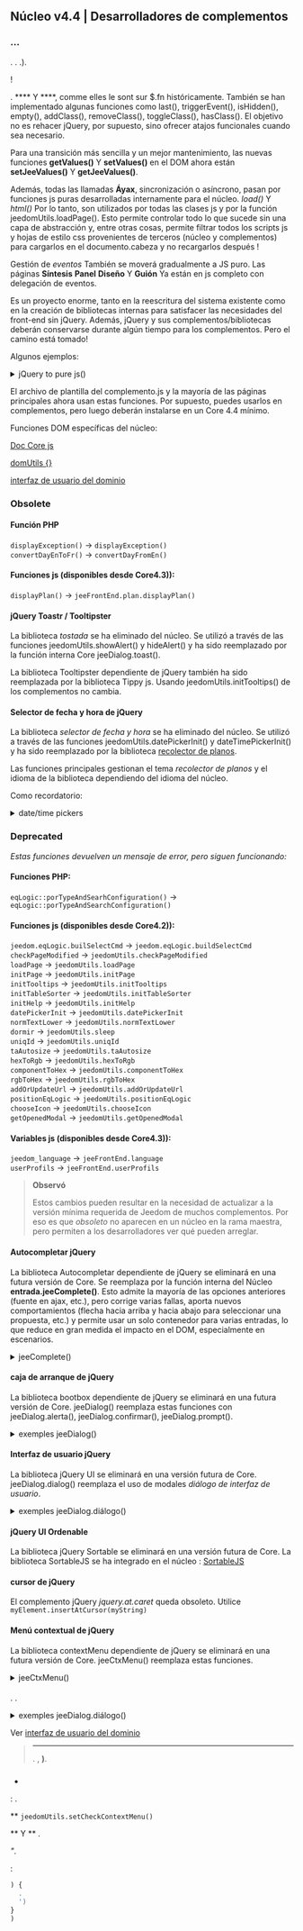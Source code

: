## Núcleo v4.4 | Desarrolladores de complementos

###  ...

. . .).

 !

. **** Y ****, comme elles le sont sur $.fn históricamente. También se han implementado algunas funciones como last(), triggerEvent(), isHidden(), empty(), addClass(), removeClass(), toggleClass(), hasClass(). El objetivo no es rehacer jQuery, por supuesto, sino ofrecer atajos funcionales cuando sea necesario.

Para una transición más sencilla y un mejor mantenimiento, las nuevas funciones **getValues()** Y **setValues()** en el DOM ahora están **setJeeValues()** Y **getJeeValues()**.

Además, todas las llamadas **Áyax**, sincronización o asíncrono, pasan por funciones js puras desarrolladas internamente para el núcleo. *load()* Y *html()* Por lo tanto, son utilizados por todas las clases js y por la función jeedomUtils.loadPage(). Esto permite controlar todo lo que sucede sin una capa de abstracción y, entre otras cosas, permite filtrar todos los scripts js y hojas de estilo css provenientes de terceros (núcleo y complementos) para cargarlos en el documento.cabeza y no recargarlos después !

Gestión de *eventos* También se moverá gradualmente a JS puro. Las páginas **Síntesis** **Panel** **Diseño** Y **Guión** Ya están en js completo con delegación de eventos.

Es un proyecto enorme, tanto en la reescritura del sistema existente como en la creación de bibliotecas internas para satisfacer las necesidades del front-end sin jQuery. Además, jQuery y sus complementos/bibliotecas deberán conservarse durante algún tiempo para los complementos. Pero el camino está tomado!

Algunos ejemplos:

<details>

  <summary markdown="span">jQuery to pure js()</summary>

  ~~~ js
  {% raw %}
  //jQuery:
  $('#table_objectSummary tbody').append(tr)
  $('#table_objectSummary tbody tr').last().setValues(_summary, '.objectSummaryAttr')

  //Js puro:
  documento.querySelector('#table_objectSummary tbody').insertAdjacentHTML('antes de', tr)
  documento.querySelectorAll('#table_objectSummary tbody tr').last().setJeeValues(_summary, '.objectSummaryAttr')

  //jQuery:
  var eqId = $('.eqLogicAttr[data-l1key=id]').valor()
  var config = $('#config').getValues('.configKey')[0]
  var expresión = $(this).closest('.actionOnMessage').getValues('.expressionAttr')

  //Js puro:
  var eqId = document.querySelector('.eqLogicAttr[data-l1key="id"]').jeeValue()
  var config = document.getElementById('config').getJeeValues('.configKey')[0]
  var expresión = this.closest('.actionOnMessage').getJeeValues('.expressionAttr')

  //jQuery:
  addMyTr: función(_datos) {
    var tr = '>'
    tr += '>'
    tr += '>'
    tr += '>'
    sea nuevaFila = $(tr)
    newRow.setValues(datos, '.mytrDataAttr')
    $('#table_stuff tbody').append(newRow)
    //devuelve nuevaFila
  }

  //Js puro:
  addMyTr: función(_datos) {
    var tr = '>'
    tr += '>'
    tr += '>'
    tr += '>'
    deje que newRow = document.createElement('tr')
    nuevaFila.innerHTML = tr
    newRow.setJeeValues(_data, '.mytrDataAttr')
    documento.getElementById('table_stuff').querySelector('tbody').appendChild(newRow)
    //devuelve nuevaFila
  }

  //jQuery:
  $(function(){
    console.log('Dom listo!')
  })

  //Js básico:
  domUtils(función(){
    console.log('Dom listo!')
  })

  {% endraw %}
  ~~~

</details>

El archivo de plantilla del complemento.js y la mayoría de las páginas principales ahora usan estas funciones. Por supuesto, puedes usarlos en complementos, pero luego deberán instalarse en un Core 4.4 mínimo.

Funciones DOM específicas del núcleo:

[Doc Core js](/es_ES/dev/corejs/index)

[domUtils {}](https://github.com/jeedom/core/blob/alpha/core/dom/dom.utils.js)

[interfaz de usuario del dominio](https://github.com/jeedom/core/blob/alpha/core/dom/dom.ui.js)



### Obsolete

#### Función PHP

`displayException()` -> `displayException()`  
`convertDayEnToFr()` -> `convertDayFromEn()`

#### Funciones js (disponibles desde Core4.3)):

`displayPlan()` -> `jeeFrontEnd.plan.displayPlan()`

#### jQuery Toastr / Tooltipster

La biblioteca *tostada* se ha eliminado del núcleo. Se utilizó a través de las funciones jeedomUtils.showAlert() y hideAlert() y ha sido reemplazado por la función interna Core jeeDialog.toast().

La biblioteca Tooltipster dependiente de jQuery también ha sido reemplazada por la biblioteca Tippy js. Usando jeedomUtils.initTooltips() de los complementos no cambia.

#### Selector de fecha y hora de jQuery

La biblioteca *selector de fecha y hora* se ha eliminado del núcleo. Se utilizó a través de las funciones jeedomUtils.datePickerInit() y dateTimePickerInit() y ha sido reemplazado por la biblioteca [recolector de planos](https://flatpickr.js.org/).

Las funciones principales gestionan el tema *recolector de planos* y el idioma de la biblioteca dependiendo del idioma del núcleo.

Como recordatorio:

<details>

  <summary markdown="span">date/time pickers</summary>

  ~~~ html
  {% raw %}
  <input id="myDate" class="in_datepicker"/>
  <input id="myTime" class="in_timepicker"/>
  <input id="myCustomDatetime"/>
  {% endraw %}
  ~~~

  ~~~ js
  {% raw %}
  jeedomUtils.datePickerInit() //Inicializa todas las entradas.in_datepicker
  jeedomUtils.dateTimePickerInit() //Inicializar todas las entradas.in_timepicker

  jeedomUtils.datePickerInit('Ymd H:i:00', '#myCustomDatetime') //Iniciará la entrada myCustomDatetime con formato personalizado
  {% endraw %}
  ~~~

</details>



### Deprecated

*Estas funciones devuelven un mensaje de error, pero siguen funcionando:*

#### Funciones PHP:

`eqLogic::porTypeAndSearhConfiguration()` -> `eqLogic::porTypeAndSearchConfiguration()`  

#### Funciones js (disponibles desde Core4.2)):

`jeedom.eqLogic.builSelectCmd` -> `jeedom.eqLogic.buildSelectCmd`  
`checkPageModified` -> `jeedomUtils.checkPageModified`  
`loadPage` -> `jeedomUtils.loadPage`  
`initPage` -> `jeedomUtils.initPage`  
`initTooltips` -> `jeedomUtils.initTooltips`  
`initTableSorter` -> `jeedomUtils.initTableSorter`  
`initHelp` -> `jeedomUtils.initHelp`  
`datePickerInit` -> `jeedomUtils.datePickerInit`  
`normTextLower` -> `jeedomUtils.normTextLower`  
`dormir` -> `jeedomUtils.sleep`  
`uniqId` -> `jeedomUtils.uniqId`  
`taAutosize` -> `jeedomUtils.taAutosize`  
`hexToRgb` -> `jeedomUtils.hexToRgb`  
`componentToHex` -> `jeedomUtils.componentToHex`  
`rgbToHex` -> `jeedomUtils.rgbToHex`  
`addOrUpdateUrl` -> `jeedomUtils.addOrUpdateUrl`  
`positionEqLogic` -> `jeedomUtils.positionEqLogic`  
`chooseIcon` -> `jeedomUtils.chooseIcon`  
`getOpenedModal` -> `jeedomUtils.getOpenedModal`  

#### Variables js (disponibles desde Core4.3)):

`jeedom_language` -> `jeeFrontEnd.language`  
`userProfils` -> `jeeFrontEnd.userProfils`

> **Observó**
>
> Estos cambios pueden resultar en la necesidad de actualizar a la versión mínima requerida de Jeedom de muchos complementos. Por eso es que *obsoleto* no aparecen en un núcleo en la rama maestra, pero permiten a los desarrolladores ver qué pueden arreglar.

#### Autocompletar jQuery

La biblioteca Autocompletar dependiente de jQuery se eliminará en una futura versión de Core. Se reemplaza por la función interna del Núcleo **entrada.jeeComplete()**. Esto admite la mayoría de las opciones anteriores (fuente en ajax, etc.), pero corrige varias fallas, aporta nuevos comportamientos (flecha hacia arriba y hacia abajo para seleccionar una propuesta, etc.) y permite usar un solo contenedor para varias entradas, lo que reduce en gran medida el impacto en el DOM, especialmente en escenarios.

<details>

  <summary markdown="span">jeeComplete()</summary>

  ~~~ js
  {% raw %}
  //jQuery:
  $('input.auto').autocomplete({
    minLength: 1,
    source: dataArray
  })

  //Js básico:
  documento.querySelector('input.auto').jeeComplete({
    minLength: 1,
    source: dataArray
  })
  {% endraw %}
  ~~~

</details>

#### caja de arranque de jQuery

La biblioteca bootbox dependiente de jQuery se eliminará en una futura versión de Core. jeeDialog() reemplaza estas funciones con jeeDialog.alerta(), jeeDialog.confirmar(), jeeDialog.prompt().

<details>

  <summary markdown="span">exemples jeeDialog()</summary>

  ~~~ js
  {% raw %}
  si (condición) {
    jeeDialog.alert('Esto está mal, amigo'!')
    return
  }

  jeeDialog.prompt('Ingrese un nuevo nombre:', función(resultado) {
    si (resultado !== null) {
      //Hacer cosas
    }
  })

  jeeDialog.confirm('¿Realmente desea eliminar esto??', función(resultado) {
    si (resultado) {
      //Hacer cosas
    } demás {
      //Hacer otras cosas
    }
  })

  {% endraw %}
  ~~~

</details>

#### Interfaz de usuario jQuery

La biblioteca jQuery UI se eliminará en una versión futura de Core. jeeDialog.dialog() reemplaza el uso de modales *diálogo de interfaz de usuario*.

<details>

  <summary markdown="span">exemples jeeDialog.diálogo()</summary>

  ~~~ js
  {% raw %}
  //jQuery UI:
  $('#md_modal').dialog({
    title: "{{Administración del sistema}}"
  }).cargar('index.php?v=d&modal=system.action').dialog('abrir')

  //Núcleo de jeeDialog:
  jeeDialog.diálogo({
    title: '{{Administración del sistema}}',
    contentUrl: 'índice.php?v=d&modal=sistema.acción'
  })

  {% endraw %}
  ~~~

</details>

#### jQuery UI Ordenable

La biblioteca jQuery Sortable se eliminará en una versión futura de Core.
La biblioteca SortableJS se ha integrado en el núcleo : [SortableJS](http://sortablejs.github.io/Sortable/)

#### cursor de jQuery

El complemento jQuery *jquery.at.caret* queda obsoleto. Utilice `myElement.insertAtCursor(myString)`

#### Menú contextual de jQuery

La biblioteca contextMenu dependiente de jQuery se eliminará en una futura versión de Core. jeeCtxMenu() reemplaza estas funciones.

<details>

  <summary markdown="span">jeeCtxMenu()</summary>

  ~~~ js
  {% raw %}
  var myCtxMenu = nuevo jeeCtxMenu({
    selector: '.nav.nav-tabs li', //Obligatorio!
    appendTo: 'div#div_pageContainer',
    className: '', //Añadido al contenedor del menú
    items: {
      uniqueNameID: {
        name: '{{Mi articulo}}',
        isHtmlName: false,
        icon: 'fas fa-cogs',
        className: '', //Añadido al contenedor de artículos
        callback: 
        }
      },
      sep1: '-----',
    },
    callback: 
    }
    //isDisable: false,
    /*
    events: {
      show: ) {
      },
      hide: ) {
      }
    },
    */
    /*
    build: ) {
       = {}
      devolver {
        callback: ) {
          ...
        }
      },
      items: contextmenuitems
    },
    position: ) {
    },
    */
  })

  {% endraw %}
  ~~~

</details>

#### 

. .

<details>

  <summary markdown="span">exemples jeeDialog.diálogo()</summary>

  ~~~ js
  {% raw %}
  //jQuery UI:
  $('#bt_uploadImage').fileupload({
    url: '?
    dataType: 'json',
    done: ) {
      //Hacer cosas
    }
  })

  :
  ({
    fileInput: '),
    url: '?
    /*
    add: ) {
      ')
      ?
      ()
    },
    */
    done: ) {
      //Hacer cosas
    }
  })

  {% endraw %}
  ~~~

</details>

Ver [interfaz de usuario del dominio](https://github.com/jeedom/core/blob/alpha/core/dom/dom.ui.js)

> ****
>
> . , **)**.

### 

- 

 : .

 **  ``jeedomUtils.setCheckContextMenu()``

 ** Y ** .

 *"*.

:

````js
) {
  .
  ')
}
)
````

